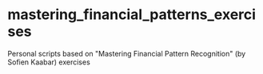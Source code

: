 # mastering_financial_patterns_exercises
Personal scripts based on "Mastering Financial Pattern Recognition" (by Sofien Kaabar) exercises  
